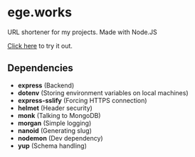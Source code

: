 # ege.works

URL shortener for my projects.
Made with Node.JS

[Click here](https://ege.works) to try it out.

## Dependencies
 - **express** (Backend)
 - **dotenv** (Storing environment variables on local machines)
 - **express-sslify** (Forcing HTTPS connection)
 - **helmet** (Header security)
 - **monk** (Talking to MongoDB)
 - **morgan** (Simple logging)
 - **nanoid** (Generating slug)
 - **nodemon** (Dev dependency)
 - **yup** (Schema handling)
